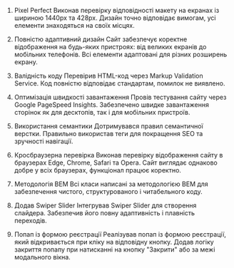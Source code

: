 1. Pixel Perfect
Виконав перевірку відповідності макету на екранах із шириною 1440px та 428px. Дизайн точно відповідає вимогам, усі елементи знаходяться на своїх місцях.

2. Повністю адаптивний дизайн
Сайт забезпечує коректне відображення на будь-яких пристроях: від великих екранів до мобільних телефонів. Всі елементи адаптовані для різних розширень екрану.

3. Валідність коду
Перевірив HTML-код через Markup Validation Service. Код повністю відповідає стандартам, помилок не виявлено.

4. Оптимізація швидкості завантаження
Провів тестування сайту через Google PageSpeed Insights. Забезпечено швидке завантаження сторінок як для десктопів, так і для мобільних пристроїв.

5. Використання семантики
Дотримувався правил семантичної верстки. Правильно використав теги для покращення SEO та зручності навігації.

6. Кросбраузерна перевірка
Виконав перевірку відображення сайту в браузерах Edge, Chrome, Safari та Opera. Сайт виглядає однаково добре у всіх браузерах, функціонал працює коректно.

7. Методологія BEM
Всі класи написані за методологією BEM для забезпечення чистого, структурованого і читабельного коду.

8. Додав Swiper Slider
Інтегрував Swiper Slider для створення слайдера. Забезпечив його повну адаптивність і плавність переходів.

9. Попап із формою реєстрації
Реалізував попап із формою реєстрації, який відкривається при кліку на відповідну кнопку. Додав логіку закриття попапу при натисканні на кнопку "Закрити" або за межі модального вікна.
